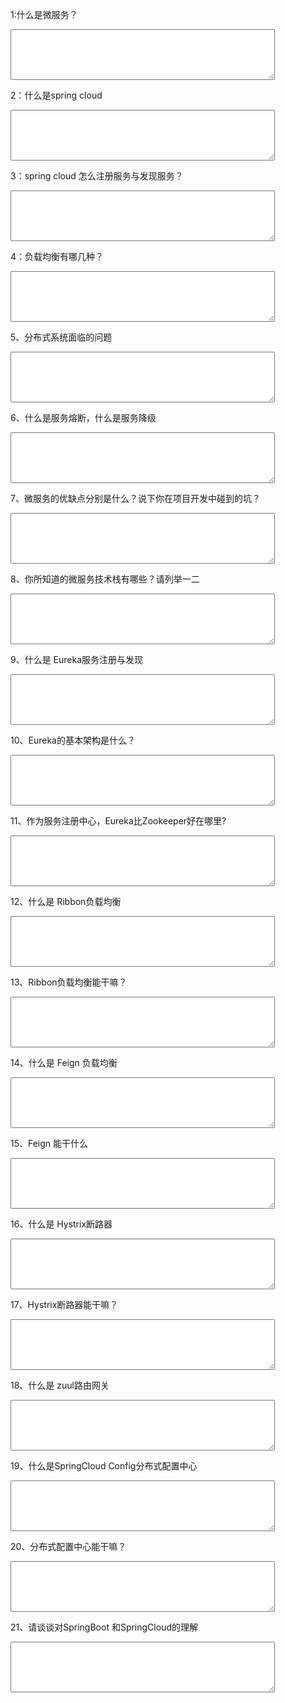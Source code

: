 1:什么是微服务？<p/>
<textarea rows="5" cols="50" ></textarea>

2：什么是spring cloud<p/>
<textarea rows="5" cols="50" ></textarea>

3：spring cloud 怎么注册服务与发现服务？<p/>
<textarea rows="5" cols="50" ></textarea>

4：负载均衡有哪几种？<p/>
<textarea rows="5" cols="50" ></textarea> 
 

5、分布式系统面临的问题<p/>
<textarea rows="5" cols="50" ></textarea> 

6、什么是服务熔断，什么是服务降级<p/>
<textarea rows="5" cols="50" ></textarea> 

7、微服务的优缺点分别是什么？说下你在项目开发中碰到的坑？<p/>
<textarea rows="5" cols="50" ></textarea> 

8、你所知道的微服务技术栈有哪些？请列举一二<p/>
<textarea rows="5" cols="50" ></textarea> 

9、什么是 Eureka服务注册与发现<p/>
<textarea rows="5" cols="50" ></textarea> 

10、Eureka的基本架构是什么？<p/>
<textarea rows="5" cols="50" ></textarea> 

11、作为服务注册中心，Eureka比Zookeeper好在哪里?<p/>
<textarea rows="5" cols="50" ></textarea> 

12、什么是 Ribbon负载均衡<p/>
<textarea rows="5" cols="50" ></textarea> 

13、Ribbon负载均衡能干嘛？<p/>
<textarea rows="5" cols="50" ></textarea> 

14、什么是 Feign 负载均衡<p/>
<textarea rows="5" cols="50" ></textarea> 

15、Feign 能干什么<p/>
<textarea rows="5" cols="50" ></textarea> 

16、什么是 Hystrix断路器<p/>
<textarea rows="5" cols="50" ></textarea> 

17、Hystrix断路器能干嘛？<p/>
<textarea rows="5" cols="50" ></textarea> 

18、什么是 zuul路由网关<p/>
<textarea rows="5" cols="50" ></textarea> 

19、什么是SpringCloud Config分布式配置中心<p/>
<textarea rows="5" cols="50" ></textarea> 

20、分布式配置中心能干嘛？<p/>
<textarea rows="5" cols="50" ></textarea> 

21、请谈谈对SpringBoot 和SpringCloud的理解<p/>
<textarea rows="5" cols="50" ></textarea> 
